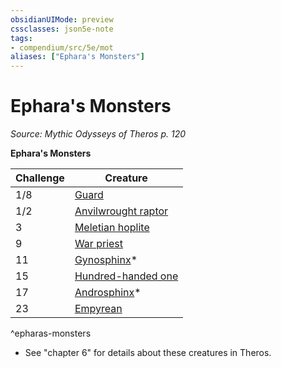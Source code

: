 ```yaml
---
obsidianUIMode: preview
cssclasses: json5e-note
tags:
- compendium/src/5e/mot
aliases: ["Ephara's Monsters"]
---
```

# Ephara's Monsters
*Source: Mythic Odysseys of Theros p. 120* 

**Ephara's Monsters**

| Challenge | Creature |
|-----------|----------|
| 1/8 | [Guard](/Systems/5e/bestiary/humanoid/guard.md) |
| 1/2 | [Anvilwrought raptor](/Systems/5e/bestiary/construct/anvilwrought-raptor-mot.md) |
| 3 | [Meletian hoplite](/Systems/5e/bestiary/humanoid/meletian-hoplite-mot.md) |
| 9 | [War priest](/Systems/5e/bestiary/humanoid/war-priest-mpmm.md) |
| 11 | [Gynosphinx](/Systems/5e/bestiary/monstrosity/gynosphinx.md)* |
| 15 | [Hundred-handed one](/Systems/5e/bestiary/giant/hundred-handed-one-mot.md) |
| 17 | [Androsphinx](/Systems/5e/bestiary/monstrosity/androsphinx.md)* |
| 23 | [Empyrean](/Systems/5e/bestiary/celestial/empyrean.md) |
^epharas-monsters

* See "chapter 6" for details about these creatures in Theros.